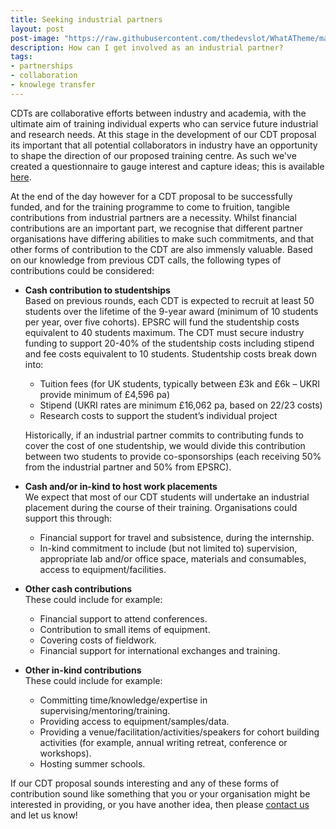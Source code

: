 ```yaml
---
title: Seeking industrial partners
layout: post
post-image: "https://raw.githubusercontent.com/thedevslot/WhatATheme/master/assets/images/SamplePost.png?token=AHMQUEPC4IFADOF5VG4QVN26Z64GG"
description: How can I get involved as an industrial partner?
tags:
- partnerships
- collaboration
- knowlege transfer
---
```


CDTs are collaborative efforts between industry and academia, with the ultimate aim of training individual experts who can service future industrial and research needs. At this stage in the development of our CDT proposal its important that all potential collaborators in industry have an opportunity to shape the direction of our proposed training centre. As such we've created a questionnaire to gauge interest and capture ideas; this is available [here](https://tinyurl.com/geo-AI).

At the end of the day however for a CDT proposal to be successfully funded, and for the training programme to come to fruition, tangible contributions from industrial partners are a necessity. Whilst financial contributions are an important part, we recognise that different partner organisations have differing abilities to make such commitments, and that other forms of contribution to the CDT are also immensly valuable. Based on our knowledge from previous CDT calls, the following types of contributions could be considered:

- __Cash contribution to studentships__  
  Based on previous rounds, each CDT is expected to recruit at least 50 students over the lifetime of the 9-year award (minimum of 10 students per year, over five cohorts).  EPSRC will fund the studentship costs equivalent to 40 students maximum. The CDT must secure industry funding to support 20-40% of the studentship costs including stipend and fee costs equivalent to 10 students.
  Studentship costs break down into:

  + Tuition fees (for UK students, typically between £3k and £6k – UKRI provide minimum of £4,596 pa) 
  + Stipend (UKRI rates are minimum £16,062 pa, based on 22/23 costs)
  + Research costs to support the student’s individual project  
  
  Historically, if an industrial partner commits to contributing funds to cover the cost of one studentship, we would divide this contribution between two students to provide co-sponsorships (each receiving 50% from the industrial partner and 50% from EPSRC). 
- __Cash and/or in-kind to host work placements__  
  We expect that most of our CDT students will undertake an industrial placement during the course of their training. Organisations could support this through:

  + Financial support for travel and subsistence, during the internship.
  + In-kind commitment to include (but not limited to) supervision, appropriate lab and/or office space, materials and consumables, access to equipment/facilities.  

- __Other cash contributions__  
  These could include for example:

  + Financial support to attend conferences.
  + Contribution to small items of equipment.
  + Covering costs of fieldwork.
  + Financial support for international exchanges and training.

- __Other in-kind contributions__  
  These could include for example:
  + Committing time/knowledge/expertise in supervising/mentoring/training.
  + Providing access to equipment/samples/data.
  + Providing a venue/facilitation/activities/speakers for cohort building activities (for example, annual writing retreat, conference or workshops).
  + Hosting summer schools.
  
If our CDT proposal sounds interesting and any of these forms of contribution sound like something that you or your organisation might be interested in providing, or you have another idea, then please [contact us](#contact) and let us know!

